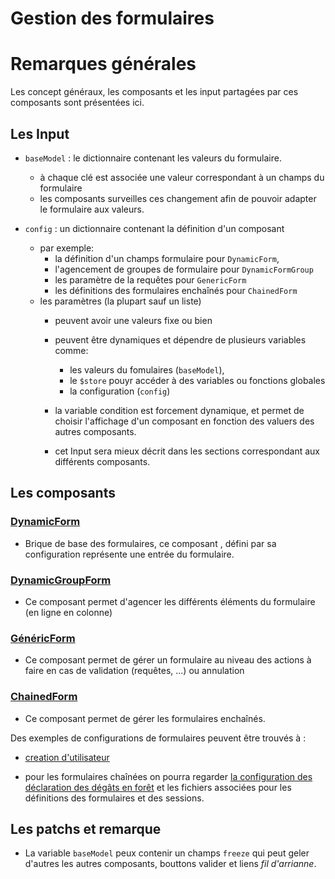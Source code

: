# Gestion des formulaires

# Remarques générales

Les concept généraux, les composants et les input partagées par ces composants sont présentées ici.



## Les Input

- `baseModel` : le dictionnaire contenant les valeurs du formulaire.
  - à chaque clé est associée une valeur correspondant à un champs du formulaire
  - les composants surveilles ces changement afin de pouvoir adapter le formulaire aux valeurs.

- `config` : un dictionnaire contenant la définition d'un composant
  - par exemple: 
    - la définition d'un champs formulaire pour `DynamicForm`,
    - l'agencement de groupes de formulaire pour `DynamicFormGroup`
    - les paramètre de la requêtes pour `GenericForm`
    - les définitions des formulaires enchaînés pour `ChainedForm`
  - les paramètres (la plupart sauf un liste) 
    - peuvent avoir une valeurs fixe ou bien 
    - peuvent être dynamiques et dépendre de plusieurs variables comme:
      - les valeurs du fomulaires (`baseModel`),
      - le `$store` pouyr accéder à des variables ou fonctions globales
      - la configuration (`config`)
    - la variable condition est forcement dynamique, et permet de choisir l'affichage d'un composant en fonction des valuers des autres composants.

    - cet Input sera mieux décrit dans les sections correspondant aux différents composants.

## Les composants

### [DynamicForm](./dynamic-form.md)
- Brique de base des formulaires, ce composant , défini par sa configuration représente une entrée du formulaire.

### [DynamicGroupForm](./dynamic-form-group.md)
- Ce composant permet d'agencer les différents éléments du formulaire (en ligne en colonne)

### [GénéricForm](./genericForm.md)
- Ce composant permet de gérer un formulaire au niveau des actions à faire en cas de validation (requêtes, ...) ou annulation

### [ChainedForm](./chainedForm.md)
- Ce composant permet de gérer les formulaires enchaînés.

Des exemples de configurations de formulaires peuvent être trouvés à :
- [creation d'utilisateur](../../static/frontend/src/modules/user/config/form-create-user.js)

- pour les formulaires chaînées on pourra regarder [la configuration des déclaration des dégâts en forêt](../../static/frontend/src/modules/declaration/config/form-chained-declaration.js) et les fichiers associées pour les définitions des formulaires et des sessions.

## Les patchs et remarque

- La variable `baseModel` peux contenir un champs `freeze` qui peut geler d'autres les autres composants, bouttons valider et liens *fil d'arrianne*.
